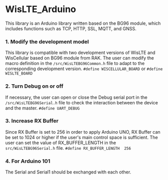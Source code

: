 # WisLTE_Arduino

This library is an Arduino library written based on the BG96 module, which includes functions such as TCP, HTTP, SSL, MQTT, and GNSS.

### 1. Modify the development model
This library is compatible with two development versions of WisLTE and WisCellular based on BG96 module from RAK. The user can modify the macro definition in the  `/src/WisLTEBG96Common.h`  file to adapt to the corresponding development version. `#define WISCELLULAR_BOARD`  or  `#define WISLTE_BOARD`

### 2. Turn Debug on or off
If necessary, the user can open or close the Debug serial port in the  `/src/WisLTEBG96Serial.h`  file to check the interaction between the device and the master. `#define UART_DEBUG`

### 3. Increase RX Buffer
Since RX Buffer is set to 256 in order to apply Arduino UNO, RX Buffer can be set to 1024 or higher if the user's main control space is sufficient.
The user can set the value of RX_BUFFER_LENGTH in the  `src/WisLTEBG96Serial.h` file. `#define RX_BUFFER_LENGTH  256`

### 4. For Arduino 101
The Serial and Serial1 should be exchanged with each other.